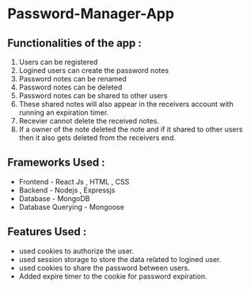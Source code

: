 # Password-Manager-App

## Functionalities of the app :
1. Users can be registered
2. Logined users can create the password notes
3. Password notes can be renamed
4. Password notes can be deleted
5. Password notes can be shared to other users
6. These shared notes will also appear in the receivers account with running an expiration timer.
7. Recevier cannot delete the received notes.
8. If a owner of the note deleted the note and if it shared to other users then it also gets deleted from the receivers end.

## Frameworks Used :
* Frontend - React Js , HTML , CSS
* Backend - Nodejs , Expressjs
* Database - MongoDB
* Database Querying - Mongoose

## Features Used :
* used cookies to authorize the user.
* used session storage to store the data related to logined user.
* used cookies to share the password between users.
* Added expire timer to the cookie for password expiration.

